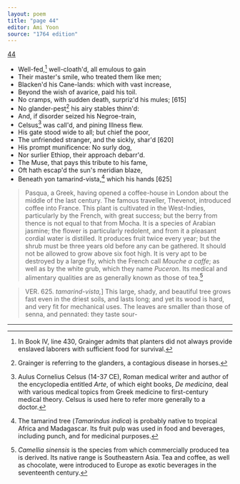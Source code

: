 ```yaml
---
layout: poem
title: "page 44"
editor: Ami Yoon
source: "1764 edition"
---
```



[44]()  

- Well-fed,[^f44n1] well-cloath'd, all emulous to gain  
- Their master's smile, who treated them like men;  
- Blacken'd his Cane-lands: which with vast increase,  
- Beyond the wish of avarice, paid his toil.  
- No cramps, with sudden death, surpriz'd his mules; [615]  
- No glander-pest[^f44n2] his airy stables thinn'd:  
- And, if disorder seized his Negroe-train,  
- Celsus[^f44n3] was call'd, and pining Illness flew.  
- His gate stood wide to all; but chief the poor,  
- The unfriended stranger, and the sickly, shar'd [620]  
- His prompt munificence: No surly dog,  
- Nor surlier Ethiop, their approach debarr'd.  
- The Muse, that pays this tribute to his fame,  
- Oft hath escap'd the sun's meridian blaze,  
- Beneath yon tamarind-vista,[^f44n4] which his hands [625]  

> Pasqua, a Greek, having opened a coffee-house in London about the middle of the last century. The famous traveller, Thevenot, introduced coffee into France. This plant is cultivated in the West-Indies, particularly by the French, with great success; but the berry from thence is not equal to that from Mocha. It is a species of Arabian jasmine; the flower is particularly redolent, and from it a pleasant cordial water is distilled. It produces fruit twice every year; but the shrub must be three years old before any can be gathered. It should not be allowed to grow above six foot high. It is very apt to be destroyed by a large fly, which the French call *Mouche a caffe*; as well as by the white grub, which they name *Puceron*. Its medical and alimentary qualities are as generally known as those of tea.[^f44n5]  

> VER. 625. *tamarind-vista,*\] This large, shady, and beautiful tree grows fast even in the driest soils, and lasts long; and yet its wood is hard, and very fit for mechanical uses. The leaves are smaller than those of senna, and pennated: they taste sour-

[^f44n1]: In Book IV, line 430, Grainger admits that planters did not always provide enslaved laborers with sufficient food for survival.  

[^f44n2]: Grainger is referring to the glanders, a contagious disease in horses.  

[^f44n3]: Aulus Cornelius Celsus (14-37 CE), Roman medical writer and author of the encyclopedia entitled *Arte*, of which eight books, *De medicina*, deal with various medical topics from Greek medicine to first-century medical theory. Celsus is used here to refer more generally to a doctor.  

[^f44n4]: The tamarind tree (*Tamarindus indica*) is probably native to tropical Africa and Madagascar. Its fruit pulp was used in food and beverages, including punch, and for medicinal purposes. 

[^f44n5]: *Camellia sinensis* is the species from which commercially produced tea is derived. Its native range is Southeastern Asia. Tea and coffee, as well as chocolate, were introduced to Europe as exotic beverages in the seventeenth century.

---
